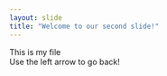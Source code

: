 ```yaml
---
layout: slide
title: "Welcome to our second slide!"
---
```

This is my file  
Use the left arrow to go back!
